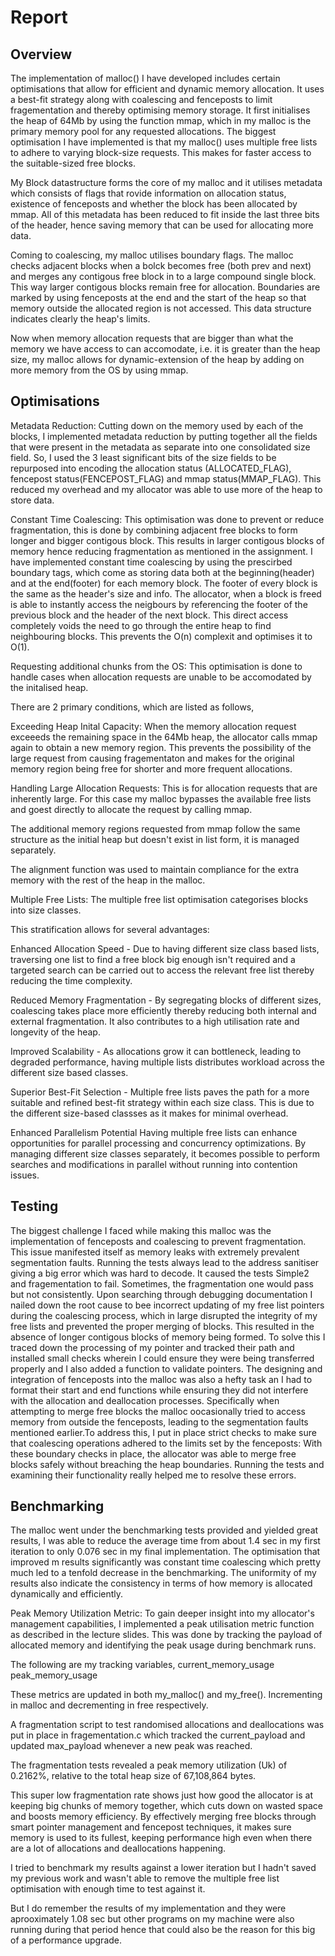 # Report

<!-- You should write your report in this file. Remember to check that it's 
     formatted correctly in the pdf produced by the CI! -->

## Overview

The implementation of malloc() I have developed includes certain optimisations that allow for efficient and dynamic memory allocation. It uses a best-fit strategy along with coalescing and fenceposts to limit fragementation and thereby optimising memory storage.
It first initialises the heap of 64Mb by using the function mmap, which in  my malloc is the primary memory pool for any requested allocations.
The biggest optimisation I have implemented is that my malloc() uses multiple free lists to adhere to varying block-size requests. This makes 
for faster access to the suitable-sized free blocks.

My Block datastructure forms the core of my malloc and it utilises metadata which consists of flags that rovide information on allocation status,
existence of fenceposts and whether the block has been allocated by mmap.
All of this metadata has been reduced to fit inside the last three bits of the header, hence saving memory that can be used for allocating more
data. 

Coming to coalescing, my malloc utilises boundary flags. The malloc checks adjacent blocks when a bolck becomes free (both prev and next) and
merges any contigous free block in to a large compound single block.
This way larger contigous blocks remain free for allocation.
Boundaries are marked by using fenceposts at the end and the start of the heap so that memory outside the allocated region is not accessed.
This data structure indicates clearly the heap's limits. 

Now when memory allocation requests that are bigger than what the memory we have access to can accomodate, i.e. it is greater than the heap size,
my malloc allows for dynamic-extension of the heap by adding on more memory from the OS by using mmap.


## Optimisations 

Metadata Reduction:
Cutting down on the memory used by each of the blocks, I implemented metadata reduction by putting together all the fields that were present
in the metadata as separate into one consolidated size field. So, I used the 3 least significant bits of the size fields to be repurposed into
encoding the allocation status (ALLOCATED_FLAG), fencepost status(FENCEPOST_FLAG) and mmap status(MMAP_FLAG). This reduced my overhead and my
allocator was able to use more of the heap to store data.

Constant Time Coalescing:
This optimisation was done to prevent or reduce fragmentation, this is done by combining adjacent free blocks to form longer
and bigger contigous block. This results in larger contigous blocks of memory hence reducing fragmentation as mentioned in the assignment.
I have implemented constant time coalescing by using the prescirbed boundary tags, which come as storing data both at the beginning(header) and 
at the end(footer) for each memory block. The footer of every block is the same as the header's size and info.
The allocator, when a block is freed is able to instantly access the neigbours by referencing the footer of the previous block and the header
of the next block. This direct access completely voids the need to go through the entire heap to find neighbouring blocks. This prevents the 
O(n) complexit and optimises it to O(1).

Requesting additional chunks from the OS:
This optimisation is done to handle cases when allocation requests are unable to be accomodated by the initalised heap.

There are 2 primary conditions, which are listed as follows,

Exceeding Heap Inital Capacity:
When the memory allocation request exceeeds the remaining space in the 64Mb heap, the allocator calls mmap again to obtain a new memory region.
This prevents the possibility of the large request from causing fragementaton and makes for the original memory region being free for 
shorter and more frequent allocations.

Handling Large Allocation Requests:
This is for allocation requests that are inherently large. For this case my malloc bypasses the available free lists and goest directly to 
allocate the request by calling mmap. 

The additional memory regions requested from mmap follow the same structure as the initial heap but doesn't exist in list form, it is 
managed separately.

The alignment function was used to maintain compliance for the extra memory with the rest of the heap in the malloc.


Multiple Free Lists:
The multiple free list optimisation categorises blocks into size classes. 

This stratification allows for several advantages:

Enhanced Allocation Speed - Due to having different size class based lists, traversing one list to find a free block big enough isn't required and
a targeted search can be carried out to access the relevant free list thereby reducing the time complexity.

Reduced Memory Fragmentation - By segregating blocks of different sizes, coalescing takes place more efficiently thereby reducing both internal 
and external fragmentation. It also contributes to a high utilisation rate and longevity of the heap.

Improved Scalability - As allocations grow it can bottleneck, leading to degraded performance, having multiple lists distributes workload across
the different size based classes.

Superior Best-Fit Selection - Multiple free lists paves the path for a more suitable and refined best-fit strategy within each size class. 
This is due to the different size-based classses as it makes for minimal overhead.


Enhanced Parallelism Potential
Having multiple free lists can enhance opportunities for parallel processing and concurrency optimizations. By managing different 
size classes separately, it becomes possible to perform searches and modifications in parallel without running into contention issues.


## Testing

The biggest challenge I faced while making this malloc was the implementation of fenceposts and coalescing to prevent fragmentation.
This issue manifested itself as memory leaks with extremely prevalent segmentation faults. Running the tests always lead to the address sanitiser giving a big error which was hard to decode. It caused the tests Simple2 and fragementation to fail. Sometimes, the fragmentation one would pass
but not consistently. Upon searching through debugging documentation I nailed down the root cause to bee incorrect updating of my free list pointers
during the coalescing process, which in large disrupted the integrity of my free lists and prevented the proper merging of blocks.
This resulted in the absence of longer contigous blocks of memory being formed.
To solve this I traced down the processing of my pointer and tracked their path and installed small checks wherein I could ensure they were being
transferred properly and I also added a function to validate pointers.
The designing and integration of fenceposts into the malloc was also a hefty task an I had to format their start and end functions while ensuring
they did not interfere with the allocation and deallocation processes. 
Specifically when attempting to merge free blocks the malloc oocasionally tried to access memory from  outside the fenceposts, leading to the 
segmentation faults mentioned earlier.To address this, I put in place strict checks to make sure that coalescing operations adhered to the limits set by the fenceposts:   With these boundary checks in place, the allocator was able to merge free blocks safely without breaching the heap boundaries.
Running the tests and examining their functionality really helped me to resolve these errors.

## Benchmarking

The malloc went under the benchmarking tests provided and yielded great results, I was able to reduce the average time from about 1.4 sec in my
first iteration to only 0.076 sec in my final implementation.
The optimisation that improved m results significantly was constant time coalescing which pretty much led to a tenfold decrease in the benchmarking.
The uniformity of my results also indicate the consistency in terms of how memory is allocated dynamically and efficiently.

Peak Memory Utilization Metric:
To gain deeper insight into my allocator's management capabilities, I implemented a peak utilisation metric function as described in the lecture slides. This was done by tracking the payload of allocated memory and identifying the peak usage during benchmark runs.

The following are my tracking variables,
current_memory_usage
peak_memory_usage

These metrics are updated in both my_malloc() and my_free(). Incrementing in malloc and decrementing in free respectively.

A fragmentation script to test randomised allocations and deallocations was put in place in fragementation.c which tracked the current_payload
and updated max_payload whenever a new peak was reached.

The fragmentation tests revealed a peak memory utilization (Uk) of 0.2162%, relative to the total heap size of 67,108,864 bytes.

This super low fragmentation rate shows just how good the allocator is at keeping big chunks of memory together, which cuts down on wasted space and boosts memory efficiency. By effectively merging free blocks through smart pointer management and fencepost techniques, it makes sure memory is used to its fullest, keeping performance high even when there are a lot of allocations and deallocations happening.

I tried to benchmark my results against a lower iteration but I hadn't saved my previous work and wasn't able to remove the multiple free list 
optimisation with enough time to test against it.

But I do remember the results of my implementation and they were aprooximately 1.08 sec but other programs on my machine were also running during that period hence that could also be the reason for this big of a performance upgrade.
